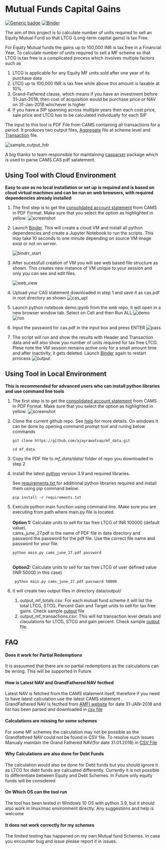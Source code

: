 # Mutual Funds Capital Gains

[![Generic badge](https://img.shields.io/badge/python-3.9-<COLOR>.svg)](https://shields.io/)
[![Binder](https://mybinder.org/badge_logo.svg)](https://mybinder.org/v2/gh/ajayrawatsap/mf_data/HEAD)



The aim of this project is to calculate number of units required to sell an Equity Mutual Fund so that LTCG (Long-term capital gains) is tax Free. 

For Equity Mutual funds the gains up to 100,000 INR is tax free in a Financial Year. To calculate number of units required to sell a MF scheme so that LTCG is tax free is a complicated process which involves multiple factors such as
1. LTCG is applicable for any Equity MF units sold after one year of its purchase data
2. LTCG up to 100,000 INR is tax free while above this amount is taxable at 10% 
3. Grand-Fathered clause, which means if you have an investment before 31-Jan-2018, then cost of acquisition would be  purchase price or NAV on 31-Jan-2018 whichever is higher
4. If you have a SIP spanning across multiple years then each cost price, sale price and LTCG has to be calculated individually for each SIP

The input to this tool is PDF File from CAMS containing all transactions for a period.
It produces two output files, [Aggregate](data/output/sample_output/sample_output_mf_totals.csv) file at scheme level and [Transaction](data/output/sample_output/sample_output_mf_transactions.csv) file.

![sample_output_hdr](https://github.com/ajayrawatsap/mf_data/blob/master/data/assets/sample_ouput.PNG)


A big thanks to team responsible for maintaining [casparser](https://github.com/codereverser/casparser) package which is used to parse CAMS CAS pdf satatement.

## Using Tool with Cloud Environment
**Easy to use as no local installation or set up is required and is based on cloud virtual machines and can be run on web browsers, with required dependencies already installed**
1. The first step is to get the [consolidated account statement](https://www.camsonline.com/Investors/Statements/Consolidated-Account-Statement) from CAMS in PDF Format. Make sure that you select the option as highlighted in yellow. ![screenshot](https://github.com/ajayrawatsap/mf_data/blob/master/data/assets/cams.PNG)
2. Launch  [Binder](https://mybinder.org/v2/gh/ajayrawatsap/mf_data/HEAD). This will create a cloud VM and install all python dependencies and create a Jupyter Notebook to run the scripts. 
This may take 10 seconds to one minute depending on source VM image exist or not on server.

   ![bindrr_start](data/assets/binder_start.PNG)
 
3. After sucessfull creation of VM you will see web based file structure as shown. 
This creates new instance of VM unique to your session and only you can see and edit files. 

   ![web_view](data/assets/binder_folder.PNG)
   
4. Upload your CAS statement downloaded in step 1 and save it as  cas.pdf in root directory as shown
    ![cas_upl](data/assets/upload_cas.PNG)
    
5. Launch python notebook demo.ipynb from the web repo, it will open in a new browser window tab. Select on Cell and then Run ALL
   ![demo](data/assets/binder_demo.PNG)  ![run](data/assets/demo_run.PNG)
    
6. Input the password for cas.pdf in the input box and press ENTER
   ![pass](data/assets/pass_input.PNG)
     
7. The script will run and show the results with Header and Transaction data and will also show you number of units required for tax free LTCG.
   Plese note the VM session remains active only for a small amount time and after inactivity, it gets deleted. Launch [Binder](https://mybinder.org/v2/gh/ajayrawatsap/mf_data/HEAD) again to restart prrocess
 ![output](data/assets/demo_output.png)


## Using Tool in Local Environment
**This is recommended for advanced users who can install python libraries and use command line tools**
1. The first step is to get the [consolidated account statement](https://www.camsonline.com/Investors/Statements/Consolidated-Account-Statement) from CAMS in PDF Format. Make sure that you select the option as highlighted in yellow. ![screenshot](https://github.com/ajayrawatsap/mf_data/blob/master/data/assets/cams.PNG)
2. Clone the current github repo. See [help](https://docs.github.com/en/github/creating-cloning-and-archiving-repositories/cloning-a-repository-from-github/cloning-a-repository) for more details. On windows it can be done by opening command prompt tool and runing below commands
   ```
   git clone https://github.com/ajayrawatsap/mf_data.git  
   
   ```
   ```
   cd mf_data
   ```

3. Copy  the PDF file to  *mf_data/data/* folder of repo you downloaded in step 2
   
4. Install the latest [python](https://www.python.org/downloads/)  version 3.9 and required libraries.

   See [requirements.txt ](/requirements.txt) for additional python libraries required and install them using pip command below.
   ```
   pip install -r requirements.txt
   ```
5. Execute python main function using command line. Make sure you are executing from path where main.py file is located. 
    <br>
    <br>**Option 1:** Calculate units to sell for tax free LTCG of INR 100000 (default value). 
    <br> cams_june_27.pdf is the name of PDF file in data directory and password the password for the pdf file. Use the correct file name and password for your file.
   ```
   python main.py cams_june_27.pdf password
   ```
    <br>**Option2:** Calculate units to sell for tax free LTCG of user defined value (INR 50000 in this case)
      ```
       python main.py cams_june_27.pdf password 50000
      ```
6. It will create two output files in directory  data/output/
    1. output_mf_totals.csv: For each mutual fund scheme it will list the total LTCG, STCG, Percent  Gain and Target units to sell for tax free gains. Check sample [output](data/output/sample_output/sample_output_mf_totals.csv) file
    1. output_mf_transactions.csv: This will list transaction level details and claculations for LTCG, STCG and gain percent. Check  sample [output](data/output/sample_output/sample_output_mf_transactions.csv) file.


## FAQ
#### Does it work for Partial Redemptions
  It is assuumed that there are no partial redemptions as the calculations can be wrong. This will be supported in Future
 #### How is Latest NAV and GrandFathered NAV fecthed 
 Latest NAV is fetched from the CAMS statement itself, therefore if you need to have latest calculation use the latest CAMS statement  .
 <br> GrandFathered NAV is fecthed from [AMFI website](https://www.amfiindia.com/nav-history-download)  for date 31-JAN-2018 and list has been parsed and downloaded in [csv file](data/nav/gf_nav_all.csv)

  
#### Calculations are missing for some schemes  
For some MF schemes the calculation may not be possible as the Grandfathred NAV could not be found in CSV file. To resolve such issues Manualy maintain the Grand Fathered NAV(for date 31.01.2018)  in [CSV File](data/nav/gf_nav_all.csv)
 #### Why Calculations are also done for Debt Funds  
  The calculation would also be done for Debt funds but you should ignore it as LTCG for debt funds are calcuated differently. Currently it is not possible to differentiate between Equity and Debt Schemes. In Future only equity funds will be considered
#### On Which OS can the tool run
The tool has been tested in Windows 10 OS with python 3.9, but it should also work in linux/mac environment
directly. Any suggestions and help is welcome
#### It does not work correctly for my schemes
 The limited testing has happened on my own Mutual fund Schemes. In case you encounter bug and issue please report it in issues. 


